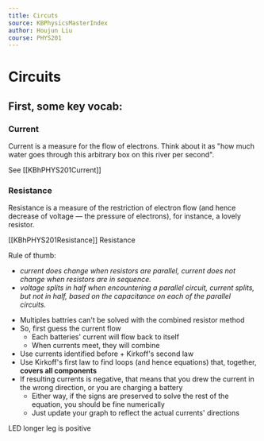 ```yaml
---
title: Circuts 
source: KBPhysicsMasterIndex
author: Houjun Liu
course: PHYS201
---
```


# Circuits
## First, some key vocab:
### Current
Current is a measure for the flow of electrons. Think about it as "how much water goes through this arbitrary box on this river per second".

See [[KBhPHYS201Current]]

### Resistance
Resistance is a measure of the restriction of electron flow (and hence decrease of voltage — the pressure of electrons), for instance, a lovely resistor.

[[KBhPHYS201Resistance]] Resistance 

Rule of thumb: 

- *current does change when resistors are parallel, current does not change when resistors are in sequence.*
- *voltage splits in half when encountering a parallel circuit, current splits, but not in half, based on the capacitance on each of the parallel circuits.*

* Multiples battries can't be solved with the combined resistor method
* So, first guess the current flow
    * Each batteries' current will flow back to itself
    * When currents meet, they will combine
* Use currents identified before + Kirkoff's second law
* Use Kirkoff's first law to find loops (and hence equations) that, together, **covers all components**
* If resulting currents is negative, that means that you drew the current in the wrong direction, or you are charging a battery
    * Either way, if the signs are preserved to solve the rest of the equation, you should be fine numerically
    * Just update your graph to reflect the actual currents' directions

LED longer leg is positive